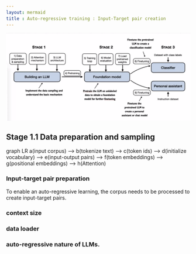 ```yaml
---
layout: mermaid
title : Auto-regressive training : Input-Target pair creation
---
```


![](/images/genai/2-22/path.png)

## Stage 1.1 Data preparation and sampling

<div class = mermaid>
graph LR
a(input corpus) --> b(tokenize text) --> c(token ids) --> d(initialize vocabulary) --> e(input-output pairs) --> f(token embeddings) --> g(positional embeddings) --> h(Attention)
</div>

### Input-target pair preparation

To enable an auto-regressive learning, the corpus needs to be processed to create input-target pairs. 

### context size


### data loader 



### auto-regressive nature of LLMs.
